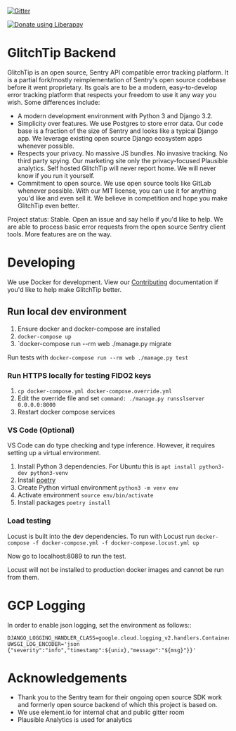 [![Gitter](https://badges.gitter.im/GlitchTip/community.svg)](https://gitter.im/GlitchTip/community?utm_source=badge&utm_medium=badge&utm_campaign=pr-badge)

<script src="https://liberapay.com/GlitchTip/widgets/button.js"></script>

<noscript><a href="https://liberapay.com/GlitchTip/donate"><img alt="Donate using Liberapay" src="https://liberapay.com/assets/widgets/donate.svg"></a></noscript>

# GlitchTip Backend

GlitchTip is an open source, Sentry API compatible error tracking platform. It is a partial fork/mostly reimplementation of Sentry's open source codebase before it went proprietary. Its goals are to be a modern, easy-to-develop error tracking platform that respects your freedom to use it any way you wish. Some differences include:

- A modern development environment with Python 3 and Django 3.2.
- Simplicity over features. We use Postgres to store error data. Our code base is a fraction of the size of Sentry and looks like a typical Django app. We leverage existing open source Django ecosystem apps whenever possible.
- Respects your privacy. No massive JS bundles. No invasive tracking. No third party spying. Our marketing site only the privacy-focused Plausible analytics. Self hosted GlitchTip will never report home. We will never know if you run it yourself.
- Commitment to open source. We use open source tools like GitLab whenever possible. With our MIT license, you can use it for anything you'd like and even sell it. We believe in competition and hope you make GlitchTip even better.

Project status: Stable. Open an issue and say hello if you'd like to help. We are able to process basic error requests from the open source Sentry client tools. More features are on the way.

# Developing

We use Docker for development. View our [Contributing](./CONTRIBUTING.md) documentation if you'd like to help make GlitchTip better.

## Run local dev environment

1. Ensure docker and docker-compose are installed
2. `docker-compose up`
3. `docker-compose run --rm web ./manage.py migrate

Run tests with `docker-compose run --rm web ./manage.py test`

### Run HTTPS locally for testing FIDO2 keys

1. `cp docker-compose.yml docker-compose.override.yml`
2. Edit the override file and set `command: ./manage.py runsslserver 0.0.0.0:8000`
3. Restart docker compose services

### VS Code (Optional)

VS Code can do type checking and type inference. However, it requires setting up a virtual environment.

1. Install Python 3 dependencies. For Ubuntu this is `apt install python3-dev python3-venv`
2. Install [poetry](https://python-poetry.org/docs/#installation)
3. Create Python virtual environment `python3 -m venv env`
4. Activate environment `source env/bin/activate`
5. Install packages `poetry install`

### Load testing

Locust is built into the dev dependencies. To run with Locust run
`docker-compose -f docker-compose.yml -f docker-compose.locust.yml up`

Now go to localhost:8089 to run the test.

Locust will not be installed to production docker images and cannot be run from them.

# GCP Logging

In order to enable json logging, set the environment as follows::

```
DJANGO_LOGGING_HANDLER_CLASS=google.cloud.logging_v2.handlers.ContainerEngineHandler
UWSGI_LOG_ENCODER='json {"severity":"info","timestamp":${unix},"message":"${msg}"}}'
```

# Acknowledgements

- Thank you to the Sentry team for their ongoing open source SDK work and formerly open source backend of which this project is based on.
- We use element.io for internal chat and public gitter room
- Plausible Analytics is used for analytics
